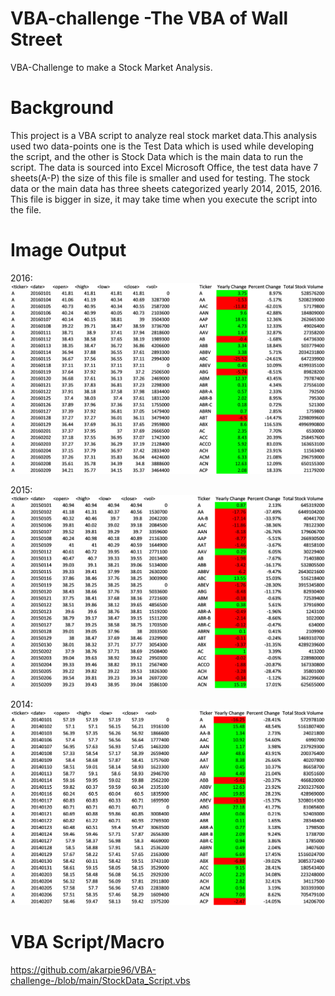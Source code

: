# VBA-challenge -The VBA of Wall Street
 VBA-Challenge to make a Stock Market Analysis.

# Background

This project is a VBA script to analyze real stock market data.This analysis used two data-points one is the Test Data which is used while developing the script, and the other is Stock Data which is the main data to run the script. The data is sourced into Excel Microsoft Office, the test data have 7 sheets(A-P) the size of this file is smaller and used for testing. The stock data or the main data has three sheets categorized yearly 2014, 2015, 2016. This file is bigger in size, it may take time when you execute the script into the file.

# Image Output 

2016: 
<img src="/Images/2016.png" alt="My cool logo"/>

2015: 
<img src="/Images/2015.png" alt="My cool logo"/>

2014: 
<img src="/Images/2014.png" alt="My cool logo"/>


# VBA Script/Macro 
https://github.com/akarpie96/VBA-challenge-/blob/main/StockData_Script.vbs

